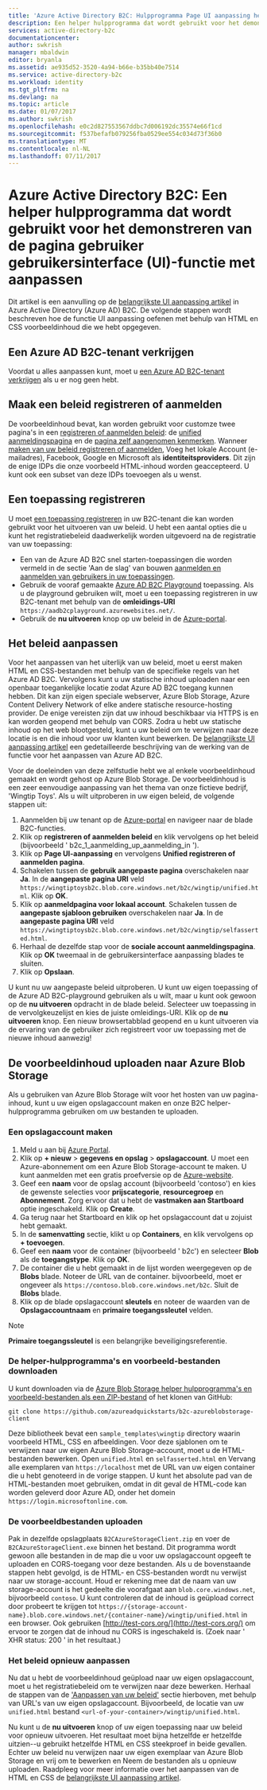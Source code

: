 ```yaml
---
title: 'Azure Active Directory B2C: Hulpprogramma Page UI aanpassing helper | Microsoft Docs'
description: Een helper hulpprogramma dat wordt gebruikt voor het demonstreren van de functie pagina UI aanpassen in Azure Active Directory B2C
services: active-directory-b2c
documentationcenter: 
author: swkrish
manager: mbaldwin
editor: bryanla
ms.assetid: ae935d52-3520-4a94-b66e-b35bb40e7514
ms.service: active-directory-b2c
ms.workload: identity
ms.tgt_pltfrm: na
ms.devlang: na
ms.topic: article
ms.date: 01/07/2017
ms.author: swkrish
ms.openlocfilehash: e0c2d827553567ddbc7d006192dc35574e66f1cd
ms.sourcegitcommit: f537befafb079256fba0529ee554c034d73f36b0
ms.translationtype: MT
ms.contentlocale: nl-NL
ms.lasthandoff: 07/11/2017
---
```

# <a name="azure-active-directory-b2c-a-helper-tool-used-to-demonstrate-the-page-user-interface-ui-customization-feature"></a>Azure Active Directory B2C: Een helper hulpprogramma dat wordt gebruikt voor het demonstreren van de pagina gebruiker gebruikersinterface (UI)-functie met aanpassen
Dit artikel is een aanvulling op de [belangrijkste UI aanpassing artikel](active-directory-b2c-reference-ui-customization.md) in Azure Active Directory (Azure AD) B2C. De volgende stappen wordt beschreven hoe de functie UI aanpassing oefenen met behulp van HTML en CSS voorbeeldinhoud die we hebt opgegeven.

## <a name="get-an-azure-ad-b2c-tenant"></a>Een Azure AD B2C-tenant verkrijgen
Voordat u alles aanpassen kunt, moet u [een Azure AD B2C-tenant verkrijgen](active-directory-b2c-get-started.md) als u er nog geen hebt.

## <a name="create-a-sign-up-or-sign-in-policy"></a>Maak een beleid registreren of aanmelden
De voorbeeldinhoud bevat, kan worden gebruikt voor customze twee pagina's in een [registreren of aanmelden beleid](active-directory-b2c-reference-policies.md): de [unified aanmeldingspagina](active-directory-b2c-reference-ui-customization.md) en de [pagina zelf aangenomen kenmerken](active-directory-b2c-reference-ui-customization.md). Wanneer [maken van uw beleid registreren of aanmelden](active-directory-b2c-reference-policies.md#create-a-sign-up-or-sign-in-policy), Voeg het lokale Account (e-mailadres), Facebook, Google en Microsoft als **identiteitsproviders**. Dit zijn de enige IDPs die onze voorbeeld HTML-inhoud worden geaccepteerd.  U kunt ook een subset van deze IDPs toevoegen als u wenst.

## <a name="register-an-application"></a>Een toepassing registreren
U moet [een toepassing registreren](active-directory-b2c-app-registration.md) in uw B2C-tenant die kan worden gebruikt voor het uitvoeren van uw beleid. U hebt een aantal opties die u kunt het registratiebeleid daadwerkelijk worden uitgevoerd na de registratie van uw toepassing:

* Een van de Azure AD B2C snel starten-toepassingen die worden vermeld in de sectie 'Aan de slag' van bouwen [aanmelden en aanmelden van gebruikers in uw toepassingen](active-directory-b2c-overview.md#get-started).
* Gebruik de vooraf gemaakte [Azure AD B2C Playground](https://aadb2cplayground.azurewebsites.net) toepassing. Als u de playground gebruiken wilt, moet u een toepassing registreren in uw B2C-tenant met behulp van de **omleidings-URI** `https://aadb2cplayground.azurewebsites.net/`.
* Gebruik de **nu uitvoeren** knop op uw beleid in de [Azure-portal](https://portal.azure.com/).

## <a name="customize-your-policy"></a>Het beleid aanpassen
Voor het aanpassen van het uiterlijk van uw beleid, moet u eerst maken HTML en CSS-bestanden met behulp van de specifieke regels van het Azure AD B2C. Vervolgens kunt u uw statische inhoud uploaden naar een openbaar toegankelijke locatie zodat Azure AD B2C toegang kunnen hebben. Dit kan zijn eigen speciale webserver, Azure Blob Storage, Azure Content Delivery Network of elke andere statische resource-hosting provider. De enige vereisten zijn dat uw inhoud beschikbaar via HTTPS is en kan worden geopend met behulp van CORS. Zodra u hebt uw statische inhoud op het web blootgesteld, kunt u uw beleid om te verwijzen naar deze locatie is en die inhoud voor uw klanten kunt bewerken. De [belangrijkste UI aanpassing artikel](active-directory-b2c-reference-ui-customization.md) een gedetailleerde beschrijving van de werking van de functie voor het aanpassen van Azure AD B2C.

Voor de doeleinden van deze zelfstudie hebt we al enkele voorbeeldinhoud gemaakt en wordt gehost op Azure Blob Storage. De voorbeeldinhoud is een zeer eenvoudige aanpassing van het thema van onze fictieve bedrijf, 'Wingtip Toys'. Als u wilt uitproberen in uw eigen beleid, de volgende stappen uit:

1. Aanmelden bij uw tenant op de [Azure-portal](https://portal.azure.com/) en navigeer naar de blade B2C-functies.
2. Klik op **registreren of aanmelden beleid** en klik vervolgens op het beleid (bijvoorbeeld ' b2c\_1\_aanmelding\_up\_aanmelding\_in ').
3. Klik op **Page UI-aanpassing** en vervolgens **Unified registreren of aanmelden pagina**.
4. Schakelen tussen de **gebruik aangepaste pagina** overschakelen naar **Ja**. In de **aangepaste pagina URI** veld `https://wingtiptoysb2c.blob.core.windows.net/b2c/wingtip/unified.html`. Klik op **OK**.
5. Klik op **aanmeldpagina voor lokaal account**. Schakelen tussen de **aangepaste sjabloon gebruiken** overschakelen naar **Ja**. In de **aangepaste pagina URI** veld `https://wingtiptoysb2c.blob.core.windows.net/b2c/wingtip/selfasserted.html`.
6. Herhaal de dezelfde stap voor de **sociale account aanmeldingspagina**.
   Klik op **OK** tweemaal in de gebruikersinterface aanpassing blades te sluiten.
7. Klik op **Opslaan**.

U kunt nu uw aangepaste beleid uitproberen. U kunt uw eigen toepassing of de Azure AD B2C-playground gebruiken als u wilt, maar u kunt ook gewoon op de **nu uitvoeren** opdracht in de blade beleid. Selecteer uw toepassing in de vervolgkeuzelijst en kies de juiste omleidings-URI. Klik op de **nu uitvoeren** knop. Een nieuw browsertabblad geopend en u kunt uitvoeren via de ervaring van de gebruiker zich registreert voor uw toepassing met de nieuwe inhoud aanwezig!

## <a name="upload-the-sample-content-to-azure-blob-storage"></a>De voorbeeldinhoud uploaden naar Azure Blob Storage
Als u gebruiken van Azure Blob Storage wilt voor het hosten van uw pagina-inhoud, kunt u uw eigen opslagaccount maken en onze B2C helper-hulpprogramma gebruiken om uw bestanden te uploaden.

### <a name="create-a-storage-account"></a>Een opslagaccount maken
1. Meld u aan bij [Azure Portal](https://portal.azure.com/).
2. Klik op **+ nieuw** > **gegevens en opslag** > **opslagaccount**. U moet een Azure-abonnement om een Azure Blob Storage-account te maken. U kunt aanmelden met een gratis proefversie op de [Azure-website](https://azure.microsoft.com/pricing/free-trial/).
3. Geef een **naam** voor de opslag account (bijvoorbeeld 'contoso') en kies de gewenste selecties voor **prijscategorie**, **resourcegroep** en  **Abonnement**. Zorg ervoor dat u hebt de **vastmaken aan Startboard** optie ingeschakeld. Klik op **Create**.
4. Ga terug naar het Startboard en klik op het opslagaccount dat u zojuist hebt gemaakt.
5. In de **samenvatting** sectie, klikt u op **Containers**, en klik vervolgens op **+ toevoegen**.
6. Geef een **naam** voor de container (bijvoorbeeld ' b2c') en selecteer **Blob** als de **toegangstype**. Klik op **OK**.
7. De container die u hebt gemaakt in de lijst worden weergegeven op de **Blobs** blade. Noteer de URL van de container. bijvoorbeeld, moet er ongeveer als `https://contoso.blob.core.windows.net/b2c`. Sluit de **Blobs** blade.
8. Klik op de blade opslagaccount **sleutels** en noteer de waarden van de **Opslagaccountnaam** en **primaire toegangssleutel** velden.

> [!NOTE]
> **Primaire toegangssleutel** is een belangrijke beveiligingsreferentie.
> 
> 

### <a name="download-the-helper-tool-and-sample-files"></a>De helper-hulpprogramma's en voorbeeld-bestanden downloaden
U kunt downloaden via de [Azure Blob Storage helper hulpprogramma's en voorbeeld-bestanden als een ZIP-bestand](https://github.com/azureadquickstarts/b2c-azureblobstorage-client/archive/master.zip) of het klonen van GitHub:

```
git clone https://github.com/azureadquickstarts/b2c-azureblobstorage-client
```

Deze bibliotheek bevat een `sample_templates\wingtip` directory waarin voorbeeld HTML, CSS en afbeeldingen. Voor deze sjablonen om te verwijzen naar uw eigen Azure Blob Storage-account, moet u de HTML-bestanden bewerken. Open `unified.html` en `selfasserted.html` en Vervang alle exemplaren van `https://localhost` met de URL van uw eigen container die u hebt genoteerd in de vorige stappen. U kunt het absolute pad van de HTML-bestanden moet gebruiken, omdat in dit geval de HTML-code kan worden geleverd door Azure AD, onder het domein `https://login.microsoftonline.com`.

### <a name="upload-the-sample-files"></a>De voorbeeldbestanden uploaden
Pak in dezelfde opslagplaats `B2CAzureStorageClient.zip` en voer de `B2CAzureStorageClient.exe` binnen het bestand. Dit programma wordt gewoon alle bestanden in de map die u voor uw opslagaccount opgeeft te uploaden en CORS-toegang voor deze bestanden. Als u de bovenstaande stappen hebt gevolgd, is de HTML- en CSS-bestanden wordt nu verwijst naar uw storage-account. Houd er rekening mee dat de naam van uw storage-account is het gedeelte die voorafgaat aan `blob.core.windows.net`, bijvoorbeeld `contoso`. U kunt controleren dat de inhoud is geüpload correct door probeert te krijgen tot `https://{storage-account-name}.blob.core.windows.net/{container-name}/wingtip/unified.html` in een browser. Ook gebruiken [http://test-cors.org/](http://test-cors.org/) om ervoor te zorgen dat de inhoud nu CORS is ingeschakeld is. (Zoek naar ' XHR status: 200 ' in het resultaat.)

### <a name="customize-your-policy-again"></a>Het beleid opnieuw aanpassen
Nu dat u hebt de voorbeeldinhoud geüpload naar uw eigen opslagaccount, moet u het registratiebeleid om te verwijzen naar deze bewerken. Herhaal de stappen van de ['Aanpassen van uw beleid'](#customize-your-policy) sectie hierboven, met behulp van URL's van uw eigen opslagaccount. Bijvoorbeeld, de locatie van uw `unified.html` bestand `<url-of-your-container>/wingtip/unified.html`.

Nu kunt u de **nu uitvoeren** knop of uw eigen toepassing naar uw beleid voor opnieuw uitvoeren. Het resultaat moet bijna hetzelfde er hetzelfde uitzien--u gebruikt hetzelfde HTML en CSS steekproef in beide gevallen. Echter uw beleid nu verwijzen naar uw eigen exemplaar van Azure Blob Storage en vrij om te bewerken en Neem de bestanden als u opnieuw uploaden. Raadpleeg voor meer informatie over het aanpassen van de HTML en CSS de [belangrijkste UI aanpassing artikel](active-directory-b2c-reference-ui-customization.md).

